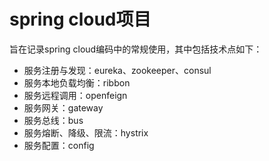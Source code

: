# spring cloud项目

旨在记录spring cloud编码中的常规使用，其中包括技术点如下：

- 服务注册与发现：eureka、zookeeper、consul
- 服务本地负载均衡：ribbon
- 服务远程调用：openfeign
- 服务网关：gateway
- 服务总线：bus
- 服务熔断、降级、限流：hystrix
- 服务配置：config
